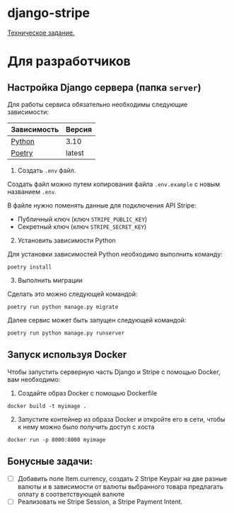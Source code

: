# django-stripe

[Техническое задание.](TZ/Test_task_for_Python_developer.md)


# Для разработчиков

## Настройка Django сервера (папка `server`)
Для работы сервиса обязательно необходимы следующие зависимости:

| Зависимость                                            | Версия |
| ------------------------------------------------------ | ------ |
| [Python](https://www.python.org/downloads/)            | 3.10   |
| [Poetry](https://python-poetry.org/docs/#installation) | latest |

1. Создать `.env` файл.

Создать файл можно путем копирования файла `.env.example` с новым названием `.env`.

В файле нужно поменять данные для подключения API Stripe:
* Публичный ключ (ключ `STRIPE_PUBLIC_KEY`)
* Секретный ключ (ключ `STRIPE_SECRET_KEY`)

2. Установить зависимости Python

Для установки зависимостей Python необходимо выполнить команду:
```shell
poetry install
```

3. Выполнить миграции

Сделать это можно следующей командой:
```shell
poetry run python manage.py migrate
```

Далее сервис может быть запущен следующей командой:
```shell
poetry run python manage.py runserver
```

## Запуск используя Docker

Чтобы запустить серверную часть Django и Stripe с помощью Docker, вам необходимо:

1. Создайте образ Docker с помощью Dockerfile

```shell
docker build -t myimage .
```

2. Запустите контейнер из образа Docker и откройте его в сети, чтобы к нему можно было получить доступ с хоста

```shell
docker run -p 8000:8000 myimage
```

## Бонусные задачи:

- [ ] Добавить поле Item.currency, создать 2 Stripe Keypair на две разные валюты и в зависимости от валюты выбранного товара предлагать оплату в соответствующей валюте
- [ ] Реализовать не Stripe Session, а Stripe Payment Intent.

